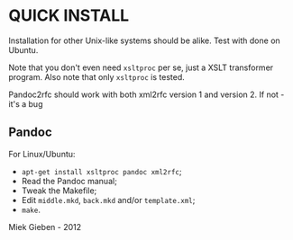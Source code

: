 # QUICK INSTALL

Installation for other Unix-like systems should be alike. Test with done
on Ubuntu.

Note that you don't even need `xsltproc` per se, just a XSLT transformer program.
Also note that only `xsltproc` is tested.

Pandoc2rfc should work with both xml2rfc version 1 and version 2. If not - it's a bug

## Pandoc

For Linux/Ubuntu:

* `apt-get install xsltproc pandoc xml2rfc`;
* Read the Pandoc manual;
* Tweak the Makefile;
* Edit `middle.mkd`, `back.mkd` and/or `template.xml`;
* `make`.

Miek Gieben - 2012

